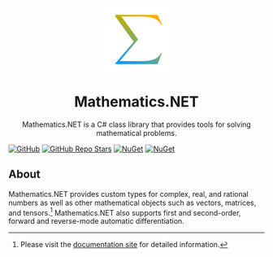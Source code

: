 <div align="center">
  <a href="https://mathematics.hamlettanyavong.com">
      <img src="https://raw.githubusercontent.com/HamletTanyavong/Mathematics.NET/main/docs/images/logo/mathematics.net.png" alt="Mathematics.NET Logo">
  </a>
  <h1>Mathematics.NET</h1>
  <p>Mathematics.NET is a C# class library that provides tools for solving mathematical problems.</p>
</div>

[![GitHub](https://img.shields.io/github/license/HamletTanyavong/Mathematics.NET?style=flat-square&logo=github&labelColor=87cefa&color=ffd700)](https://github.com/HamletTanyavong/Mathematics.NET)
[![GitHub Repo Stars](https://img.shields.io/github/stars/HamletTanyavong/Mathematics.NET?color=87cefa&style=flat-square&logo=github)](https://github.com/HamletTanyavong/Mathematics.NET/stargazers)
[![NuGet](https://img.shields.io/nuget/v/Physics.NET.Mathematics?style=flat-square&logo=nuget)](https://www.nuget.org/packages/Physics.NET.Mathematics)
[![NuGet](https://img.shields.io/nuget/dt/Physics.NET.Mathematics?style=flat-square&logo=nuget)](https://www.nuget.org/packages/Physics.NET.Mathematics)

## About

Mathematics.NET provides custom types for complex, real, and rational numbers as well as other mathematical objects such as vectors, matrices, and tensors.[^1] Mathematics.NET also supports first and second-order, forward and reverse-mode automatic differentiation.

[^1]: Please visit the [documentation site](https://mathematics.hamlettanyavong.com) for detailed information.
